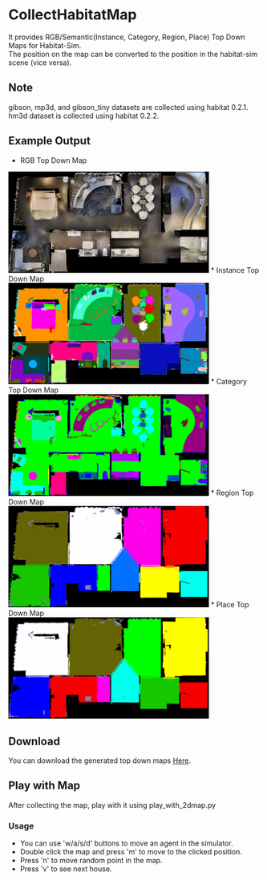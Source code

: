 # CollectHabitatMap
It provides RGB/Semantic(Instance, Category, Region, Place) Top Down Maps for Habitat-Sim.<br>
The position on the map can be converted to the position in the habitat-sim scene (vice versa).

## Note
gibson, mp3d, and gibson_tiny datasets are collected using habitat 0.2.1.
hm3d dataset is collected using habitat 0.2.2.

## Example Output
* RGB Top Down Map <br>
<img src="sample/rgb.png" alt="HM3D" width="400"/>
* Instance Top Down Map <br>
<img src="sample/inst.png" alt="HM3DSemanticInstance" width="400"/>
* Category Top Down Map <br>
<img src="sample/cat.png" alt="HM3DSemanticInstance" width="400"/>
* Region Top Down Map <br>
<img src="sample/region.png" alt="HM3DSemanticRegion" width="400"/>
* Place Top Down Map <br>
<img src="sample/place.png" alt="HM3DSemanticPlace" width="400"/>

## Download
You can download the generated top down maps [Here](https://mysnu-my.sharepoint.com/:f:/g/personal/blackfoot_seoul_ac_kr/EvtGmk7nR2xIl6ddsOQXP4oBguEAJm5yt3WrMl8Cv4ZUaw?e=WNxYIs).

## Play with Map
After collecting the map, play with it using play_with_2dmap.py

### Usage
* You can use 'w/a/s/d' buttons to move an agent in the simulator.
* Double click the map and press 'm' to move to the clicked position.
* Press 'n' to move random point in the map.
* Press 'v' to see next house.